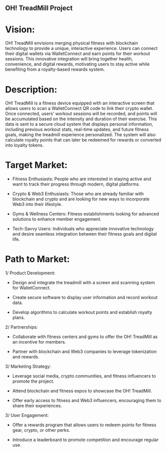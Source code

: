## OH! TreadMill Project

# Vision:

OH! TreadMill envisions merging physical fitness with blockchain technology to provide a unique, interactive experience. Users can connect their digital wallets via WalletConnect and earn points for their workout sessions. This innovative integration will bring together health, convenience, and digital rewards, motivating users to stay active while benefiting from a royalty-based rewards system.

# Description:

OH! TreadMill is a fitness device equipped with an interactive screen that allows users to scan a WalletConnect QR code to link their crypto wallet. Once connected, users' workout sessions will be recorded, and points will be accumulated based on the intensity and duration of their exercise. This data is sent to a secure cloud system that displays personal information, including previous workout stats, real-time updates, and future fitness goals, making the treadmill experience personalized. The system will also calculate royalty points that can later be redeemed for rewards or converted into loyalty tokens.

# Target Market:

* Fitness Enthusiasts: People who are interested in staying active and want to track their progress through modern, digital platforms.

* Crypto & Web3 Enthusiasts: Those who are already familiar with blockchain and crypto and are looking for new ways to incorporate Web3 into their lifestyle.

* Gyms & Wellness Centers: Fitness establishments looking for advanced solutions to enhance member engagement.

* Tech-Savvy Users: Individuals who appreciate innovative technology and desire seamless integration between their fitness goals and digital life.

# Path to Market:

1/ Product Development:

* Design and integrate the treadmill with a screen and scanning system for WalletConnect.

* Create secure software to display user information and record workout data.

* Develop algorithms to calculate workout points and establish royalty plans.

2/ Partnerships:

* Collaborate with fitness centers and gyms to offer the OH! TreadMill as an incentive for members.

* Partner with blockchain and Web3 companies to leverage tokenization and rewards.

3/ Marketing Strategy:

* Leverage social media, crypto communities, and fitness influencers to promote the project.

* Attend blockchain and fitness expos to showcase the OH! TreadMill.

* Offer early access to fitness and Web3 influencers, encouraging them to share their experiences.

3/ User Engagement:

* Offer a rewards program that allows users to redeem points for fitness gear, crypto, or other perks.

* Introduce a leaderboard to promote competition and encourage regular use.
